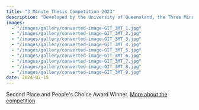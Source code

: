 ```yaml
---
title: "3 Minute Thesis Competition 2023"
description: "Developed by the University of Queensland, the Three Minute Thesis (3MT) competition celebrates the exciting research conducted by PhD students by cultivating students’ academic, presentation and research communication skills. Participants are judged on the ability to effectively convey the essence and importance of their research in an engaging way to a non-specialist audience in just three minutes, with one PowerPoint slide."
images:
  - "/images/gallery/converted-image-GIT_3MT_1.jpg"
  - "/images/gallery/converted-image-GIT_3MT_2.jpg"
  - "/images/gallery/converted-image-GIT_3MT_3.jpg"
  - "/images/gallery/converted-image-GIT_3MT_4.jpg"
  - "/images/gallery/converted-image-GIT_3MT_5.jpg"
  - "/images/gallery/converted-image-GIT_3MT_6.jpg"
  - "/images/gallery/converted-image-GIT_3MT_7.jpg"
  - "/images/gallery/converted-image-GIT_3MT_8.jpg"
  - "/images/gallery/converted-image-GIT_3MT_9.jpg"
date: 2024-07-15
---
```

Second Place and People's Choice Award Winner.
[More about the competition](https://www.buffalo.edu/three-minute-thesis/past/2023.html)

